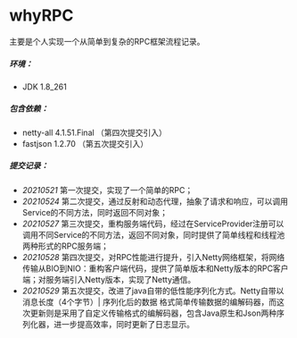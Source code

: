 # whyRPC
主要是个人实现一个从简单到复杂的RPC框架流程记录。

##### 环境：
* JDK 1.8_261
##### 包含依赖：
* netty-all 4.1.51.Final （第四次提交引入）
* fastjson 1.2.70 （第五次提交引入）

##### 提交记录：
* *20210521* 第一次提交，实现了一个简单的RPC；
* *20210524* 第二次提交，通过反射和动态代理，抽象了请求和响应，可以调用Service的不同方法，同时返回不同对象；
* *20210527* 第三次提交，重构服务端代码，经过在ServiceProvider注册可以调用不同Service的不同方法，返回不同对象，同时提供了简单线程和线程池两种形式的RPC服务端；
* *20210528* 第四次提交，对RPC性能进行提升，引入Netty网络框架，将网络传输从BIO到NIO：重构客户端代码，提供了简单版本和Netty版本的RPC客户端；对服务端引入Netty版本，实现了Netty通信。
* *20210529* 第五次提交，改进了java自带的低性能序列化方式。Netty自带以 消息长度（4个字节）| 序列化后的数据 格式简单传输数据的编解码器，而这次更新则是采用了自定义传输格式的编解码器，包含Java原生和Json两种序列化器，进一步提高效率，同时更新了日志显示。
